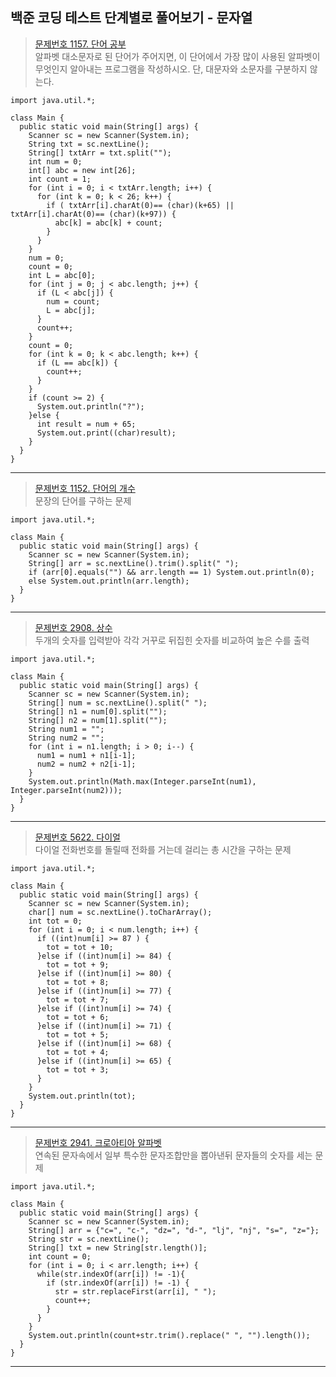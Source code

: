## 백준 코딩 테스트 단계별로 풀어보기 - 문자열

>[문제번호 1157. 단어 공부](https://www.acmicpc.net/problem/1157)   
>알파벳 대소문자로 된 단어가 주어지면, 이 단어에서 가장 많이 사용된 알파벳이 무엇인지 알아내는 프로그램을 작성하시오. 단, 대문자와 소문자를 구분하지 않는다.

    import java.util.*;

    class Main {
      public static void main(String[] args) {                    			
        Scanner sc = new Scanner(System.in);		
        String txt = sc.nextLine();		
        String[] txtArr = txt.split("");		
        int num = 0;		
        int[] abc = new int[26];		
        int count = 1;		
        for (int i = 0; i < txtArr.length; i++) {			
          for (int k = 0; k < 26; k++) {
            if ( txtArr[i].charAt(0)== (char)(k+65) || txtArr[i].charAt(0)== (char)(k+97)) {
              abc[k] = abc[k] + count;
            }				
          }
        }
        num = 0;
        count = 0;
        int L = abc[0];
        for (int j = 0; j < abc.length; j++) {
          if (L < abc[j]) {
            num = count;
            L = abc[j];
          }
          count++;
        }
        count = 0;
        for (int k = 0; k < abc.length; k++) {
          if (L == abc[k]) {
            count++;
          }
        }
        if (count >= 2) {
          System.out.println("?");
        }else {
          int result = num + 65;
          System.out.print((char)result);
        }
      }
    }
---
>[문제번호 1152. 단어의 개수 ](https://www.acmicpc.net/problem/1152)   
>문장의 단어를 구하는 문제

    import java.util.*;

    class Main {
      public static void main(String[] args) {                    			
        Scanner sc = new Scanner(System.in);
        String[] arr = sc.nextLine().trim().split(" ");
        if (arr[0].equals("") && arr.length == 1) System.out.println(0);
        else System.out.println(arr.length);
      }
    }
---
>[문제번호 2908. 상수](https://www.acmicpc.net/problem/2908)   
>두개의 숫자를 입력받아 각각 거꾸로 뒤집힌 숫자를 비교하여 높은 수를 출력

    import java.util.*;

    class Main {
      public static void main(String[] args) {                    			
        Scanner sc = new Scanner(System.in);
        String[] num = sc.nextLine().split(" ");	
        String[] n1 = num[0].split("");
        String[] n2 = num[1].split("");
        String num1 = "";
        String num2 = "";
        for (int i = n1.length; i > 0; i--) {
          num1 = num1 + n1[i-1];
          num2 = num2 + n2[i-1];
        }
        System.out.println(Math.max(Integer.parseInt(num1), Integer.parseInt(num2)));
      }
    }
---
>[문제번호 5622. 다이얼](https://www.acmicpc.net/problem/5622)   
>다이얼 전화번호를 돌릴때 전화를 거는데 걸리는 총 시간을 구하는 문제

    import java.util.*;

    class Main {
      public static void main(String[] args) {                    			
        Scanner sc = new Scanner(System.in);
        char[] num = sc.nextLine().toCharArray();
        int tot = 0;
        for (int i = 0; i < num.length; i++) {
          if ((int)num[i] >= 87 ) {
            tot = tot + 10;
          }else if ((int)num[i] >= 84) {
            tot = tot + 9;
          }else if ((int)num[i] >= 80) {
            tot = tot + 8;
          }else if ((int)num[i] >= 77) {
            tot = tot + 7;
          }else if ((int)num[i] >= 74) {
            tot = tot + 6;
          }else if ((int)num[i] >= 71) {
            tot = tot + 5;
          }else if ((int)num[i] >= 68) {
            tot = tot + 4;
          }else if ((int)num[i] >= 65) {
            tot = tot + 3;
          }
        }
        System.out.println(tot);
      }
    }
---
>[문제번호 2941. 크로아티아 알파벳](https://www.acmicpc.net/problem/2941)   
>연속된 문자속에서 일부 특수한 문자조합만을 뽑아낸뒤 문자들의 숫자를 세는 문제

    import java.util.*;

    class Main {
      public static void main(String[] args) {                    			
        Scanner sc = new Scanner(System.in);		
        String[] arr = {"c=", "c-", "dz=", "d-", "lj", "nj", "s=", "z="};		
        String str = sc.nextLine();
        String[] txt = new String[str.length()]; 
        int count = 0;
        for (int i = 0; i < arr.length; i++) {
          while(str.indexOf(arr[i]) != -1){				
            if (str.indexOf(arr[i]) != -1) {
              str = str.replaceFirst(arr[i], " ");
              count++;
            }
          }
        }
        System.out.println(count+str.trim().replace(" ", "").length());
      }
    }
---
